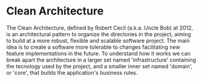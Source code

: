 # Clean Architecture

The Clean Architecture, defined by Robert Cecil (a.k.a. Uncle Bob) at 2012, is an architectural pattern to organize the directories in the project, aiming to build at a more robust, flexible and scalable software project. The main idea is to create a software more tolerable to changes facilitating new feature implementations in the future. To understand how it works we can break apart the architecture in a larger set named 'infrastructure' containing the tecnology used by the project, and a smaller inner set named 'domain', or 'core', that builds the application's business rules.
